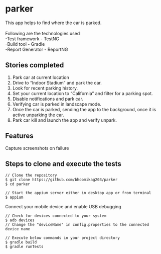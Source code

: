 # parker

This app helps to find where the car is parked.<br><br>
Following are the technologies used<br>
-Test framework - TestNG<br>
-Build tool - Gradle<br> 
-Report Generator - ReportNG

## Stories completed

1. Park car at current location
2. Drive to ​“Indoor Stadium”​ and park the car.
3. Look for recent parking history.
4. Set your current location to “California” and filter for a parking spot.
5. Disable notifications and park car.
6. Verifying car is parked in landscape mode.
7. Once the car is parked, sending the app to the background, once it is active unparking the car.
8. Park car kill and launch the app and verify unpark.

## Features
Capture screenshots on failure<br/>

## Steps to clone and execute the tests
```$xslt
// Clone the repository
$ git clone https://github.com/bhoomikag203/parker
$ cd parker
```
```$xslt
// Start the appium server either in desktop app or from terminal
$ appium
```
Connect your mobile device and enable USB debugging
```$xslt
// Check for devices connected to your system
$ adb devices
// Change the "deviceName" in config.properties to the connected device name
```
```$xslt
// Execute below commands in your project directory
$ gradle build
$ gradle runTests 
```
